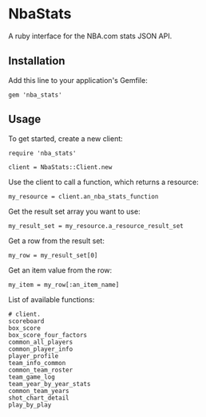 # NbaStats

A ruby interface for the NBA.com stats JSON API.

## Installation

Add this line to your application's Gemfile:

    gem 'nba_stats'

## Usage

To get started, create a new client:

    require 'nba_stats'

    client = NbaStats::Client.new

Use the client to call a function, which returns a resource:

    my_resource = client.an_nba_stats_function

Get the result set array you want to use:

    my_result_set = my_resource.a_resource_result_set

Get a row from the result set:

    my_row = my_result_set[0]

Get an item value from the row:

    my_item = my_row[:an_item_name]

List of available functions:

    # client.
    scoreboard
    box_score
    box_score_four_factors
    common_all_players
    common_player_info
    player_profile
    team_info_common
    common_team_roster
    team_game_log
    team_year_by_year_stats
    common_team_years
    shot_chart_detail
    play_by_play
